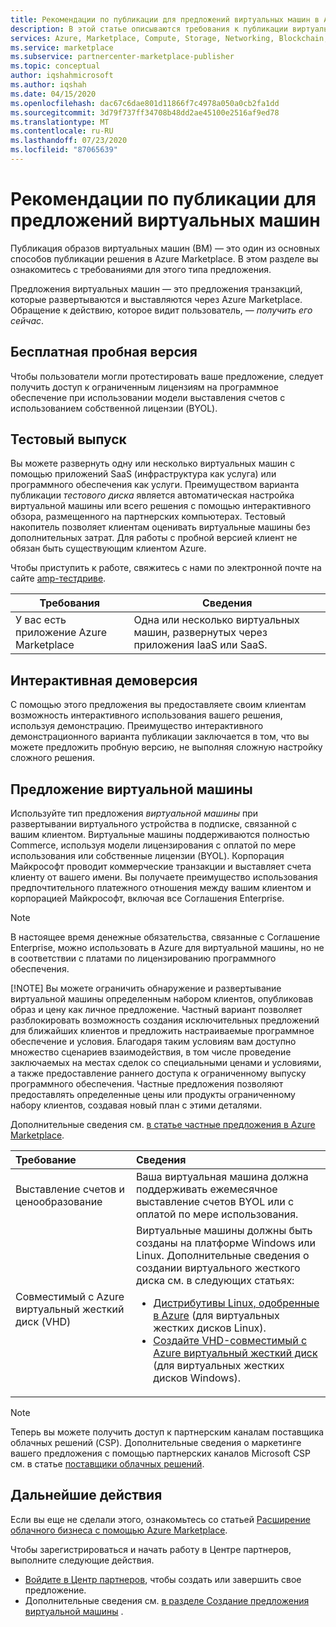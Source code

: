 ```yaml
---
title: Рекомендации по публикации для предложений виртуальных машин в Azure Marketplace
description: В этой статье описываются требования к публикации виртуальной машины и бесплатной пробной версии программного обеспечения для развертывания из Azure Marketplace.
services: Azure, Marketplace, Compute, Storage, Networking, Blockchain, Security
ms.service: marketplace
ms.subservice: partnercenter-marketplace-publisher
ms.topic: conceptual
author: iqshahmicrosoft
ms.author: iqshah
ms.date: 04/15/2020
ms.openlocfilehash: dac67c6dae801d11866f7c4978a050a0cb2fa1dd
ms.sourcegitcommit: 3d79f737ff34708b48dd2ae45100e2516af9ed78
ms.translationtype: MT
ms.contentlocale: ru-RU
ms.lasthandoff: 07/23/2020
ms.locfileid: "87065639"
---
```

# <a name="publishing-guide-for-virtual-machine-offers"></a>Рекомендации по публикации для предложений виртуальных машин

Публикация образов виртуальных машин (ВМ) — это один из основных способов публикации решения в Azure Marketplace. В этом разделе вы ознакомитесь с требованиями для этого типа предложения. 

Предложения виртуальных машин — это предложения транзакций, которые развертываются и выставляются через Azure Marketplace. Обращение к действию, которое видит пользователь, — *получить его сейчас*.

## <a name="free-trial"></a>Бесплатная пробная версия 

Чтобы пользователи могли протестировать ваше предложение, следует получить доступ к ограниченным лицензиям на программное обеспечение при использовании модели выставления счетов с использованием собственной лицензии (BYOL). 

## <a name="test-drive"></a>Тестовый выпуск

Вы можете развернуть одну или несколько виртуальных машин с помощью приложений SaaS (инфраструктура как услуга) или программного обеспечения как услуги. Преимуществом варианта публикации *тестового диска* является автоматическая настройка виртуальной машины или всего решения с помощью интерактивного обзора, размещенного на партнерских компьютерах. Тестовый накопитель позволяет клиентам оценивать виртуальные машины без дополнительных затрат. Для работы с пробной версией клиент не обязан быть существующим клиентом Azure. 

Чтобы приступить к работе, свяжитесь с нами по электронной почте на сайте [amp-тестдриве](mailto:amp-testdrive@microsoft.com). 

|Требования  |Сведения |
|---------|---------|
| У вас есть приложение Azure Marketplace   |  Одна или несколько виртуальных машин, развернутых через приложения IaaS или SaaS.      |

## <a name="interactive-demo"></a>Интерактивная демоверсия

С помощью этого предложения вы предоставляете своим клиентам возможность интерактивного использования вашего решения, используя демонстрацию. Преимущество интерактивного демонстрационного варианта публикации заключается в том, что вы можете предложить пробную версию, не выполняя сложную настройку сложного решения. 

## <a name="virtual-machine-offer"></a>Предложение виртуальной машины

Используйте тип предложения *виртуальной машины* при развертывании виртуального устройства в подписке, связанной с вашим клиентом. Виртуальные машины поддерживаются полностью Commerce, используя модели лицензирования с оплатой по мере использования или собственные лицензии (BYOL). Корпорация Майкрософт проводит коммерческие транзакции и выставляет счета клиенту от вашего имени. Вы получаете преимущество использования предпочтительного платежного отношения между вашим клиентом и корпорацией Майкрософт, включая все Соглашения Enterprise.

> [!NOTE]
> В настоящее время денежные обязательства, связанные с Соглашение Enterprise, можно использовать в Azure для виртуальной машины, но не в соответствии с платами по лицензированию программного обеспечения.  
> 
> [!NOTE]
> Вы можете ограничить обнаружение и развертывание виртуальной машины определенным набором клиентов, опубликовав образ и цену как личное предложение. Частный вариант позволяет разблокировать возможность создания исключительных предложений для ближайших клиентов и предложить настраиваемые программное обеспечение и условия. Благодаря таким условиям вам доступно множество сценариев взаимодействия, в том числе проведение заключаемых на местах сделок со специальными ценами и условиями, а также предоставление раннего доступа к ограниченному выпуску программного обеспечения. Частные предложения позволяют предоставлять определенные цены или продукты ограниченному набору клиентов, создавая новый план с этими деталями.  
>
> Дополнительные сведения см. [в статье частные предложения в Azure Marketplace](https://azure.microsoft.com/blog/private-offers-on-azure-marketplace).  

| Требование | Сведения |  
|:--- |:--- | 
| Выставление счетов и ценообразование | Ваша виртуальная машина должна поддерживать ежемесячное выставление счетов BYOL или с оплатой по мере использования. |  
| Совместимый с Azure виртуальный жесткий диск (VHD) | Виртуальные машины должны быть созданы на платформе Windows или Linux. Дополнительные сведения о создании виртуального жесткого диска см. в следующих статьях: <ul> <li>[Дистрибутивы Linux, одобренные в Azure](../virtual-machines/linux/endorsed-distros.md) (для виртуальных жестких дисков Linux).</li> <li>[Создайте VHD-совместимый с Azure виртуальный жесткий диск](./partner-center-portal/azure-vm-create-offer.md) (для виртуальных жестких дисков Windows).</li> </ul> |  

>[!Note]
>Теперь вы можете получить доступ к партнерским каналам поставщика облачных решений (CSP). Дополнительные сведения о маркетинге вашего предложения с помощью партнерских каналов Microsoft CSP см. в статье [поставщики облачных решений](./cloud-solution-providers.md).

## <a name="next-steps"></a>Дальнейшие действия

Если вы еще не сделали этого, ознакомьтесь со статьей [Расширение облачного бизнеса с помощью Azure Marketplace](https://azuremarketplace.microsoft.com/sell).

Чтобы зарегистрироваться и начать работу в Центре партнеров, выполните следующие действия.

- [Войдите в Центр партнеров](https://partner.microsoft.com/dashboard/account/v3/enrollment/introduction/partnership), чтобы создать или завершить свое предложение.
- Дополнительные сведения см. [в разделе Создание предложения виртуальной машины](./partner-center-portal/azure-vm-create-offer.md) .

